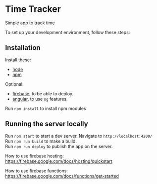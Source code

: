 # Time Tracker
Simple app to track time

To set up your development environment, follow these steps:

## Installation
Install these:
* [node](https://nodejs.org/)
* [npm](https://www.npmjs.com/)

Optional:
* [firebase](https://firebase.google.com/docs/hosting/quickstart), to be able to deploy.  
* [angular](https://angular.io/), to use `ng` features.  

Run `npm install` to install npm modules  

## Running the server locally
Run `npm start` to start a dev server. Navigate to `http://localhost:4200/`  
Run `npm run build` to make a build.  
Run `npm run deploy` to publish the app on the server.  

How to use firebase hosting:  
https://firebase.google.com/docs/hosting/quickstart  

How to use firebase functions:  
https://firebase.google.com/docs/functions/get-started
